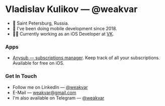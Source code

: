 # Vladislav Kulikov — @weakvar

* 📍 Saint Petersburg, Russia.
* 📱 I've been doing mobile development since 2018.
* 👨‍💻 Currently working as an iOS Developer at [VK](https://vk.company/ru/).

### Apps

* [Anysub — subscriptions manager](https://apps.apple.com/app/id1615546730). Keep track of all your subscriptions. Available for free on iOS.

### Get In Touch

* Follow me on LinkedIn — [@weakvar](https://www.linkedin.com/in/weakvar/)
* E-Mail — [weakvar@gmail.com](mailto:weakvar@gmail.com)
* I'm also available on Telegram — [@weakvar](https://t.me/weakvar)
